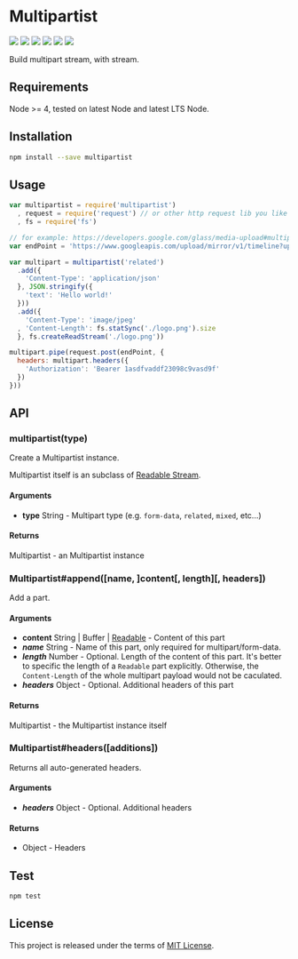 Multipartist
==========

[![][travis-img]][travis-url] [![][coveralls-img]][coveralls-url] [![][npm-version]][npm-url] [![][npm-downloads]][npm-url] [![][license-img]][license-url] [![][issues-img]][issues-url]

Build multipart stream, with stream.

## Requirements

Node >= 4, tested on latest Node and latest LTS Node.

## Installation

```sh
npm install --save multipartist
```

## Usage



```js
var multipartist = require('multipartist')
  , request = require('request') // or other http request lib you like
  , fs = require('fs')

// for example: https://developers.google.com/glass/media-upload#multipart
var endPoint = 'https://www.googleapis.com/upload/mirror/v1/timeline?uploadType=multipart'

var multipart = multipartist('related')
  .add({
    'Content-Type': 'application/json'
  }, JSON.stringify({
    'text': 'Hello world!'
  }))
  .add({
    'Content-Type': 'image/jpeg'
  , 'Content-Length': fs.statSync('./logo.png').size
  }, fs.createReadStream('./logo.png'))

multipart.pipe(request.post(endPoint, {
  headers: multipart.headers({
    'Authorization': 'Bearer 1asdfvaddf23098c9vasd9f'
  })
}))
```


## API

### multipartist(type)

Create a Multipartist instance.

Multipartist itself is an subclass of [Readable Stream](https://nodejs.org/dist/latest/docs/api/stream.html#stream_readable_streams).

#### Arguments

- **type** String - Multipart type (e.g. `form-data`, `related`, `mixed`, etc...)

#### Returns

Multipartist - an Multipartist instance

### Multipartist#append([name, ]content[, length][, headers])

Add a part.

#### Arguments

- **content** String | Buffer | [Readable](https://nodejs.org/dist/latest/docs/api/stream.html#stream_class_stream_readable) - Content of this part
- ***name*** String - Name of this part, only required for multipart/form-data.
- ***length*** Number - Optional. Length of the content of this part. It's better to specific the length of a `Readable` part explicitly. Otherwise, the `Content-Length` of the whole multipart payload would not be caculated.
- ***headers*** Object - Optional. Additional headers of this part

#### Returns

Multipartist - the Multipartist instance itself

### Multipartist#headers([additions])

Returns all auto-generated headers.

#### Arguments

- ***headers*** Object - Optional. Additional headers

#### Returns

- Object - Headers

## Test

```sh
npm test
```

## License

This project is released under the terms of [MIT License](LICENSE).


[travis-img]: https://img.shields.io/travis/xingrz/multipartist/master.svg?style=flat-square
[travis-url]: https://travis-ci.org/xingrz/multipartist
[coveralls-img]: https://img.shields.io/coveralls/xingrz/multipartist/master.svg?style=flat-square
[coveralls-url]: https://coveralls.io/r/xingrz/multipartist
[npm-version]: https://img.shields.io/npm/v/multipartist.svg?style=flat-square
[npm-downloads]: https://img.shields.io/npm/dm/multipartist.svg?style=flat-square
[npm-url]: https://www.npmjs.org/package/multipartist
[license-img]: https://img.shields.io/npm/l/multipartist.svg?style=flat-square
[license-url]: LICENSE
[issues-img]: https://img.shields.io/github/issues/xingrz/multipartist.svg?style=flat-square
[issues-url]: https://github.com/xingrz/multipartist/issues
